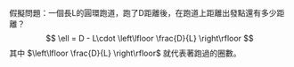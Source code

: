 假擬問題：一個長L的圓環跑道，跑了D距離後，在跑道上距離出發點還有多少距離？
$$
\ell = D - L\cdot \left\lfloor  \frac{D}{L}  \right\rfloor 
$$
其中 $\left\lfloor  \frac{D}{L}  \right\rfloor$ 就代表著跑過的圈數。